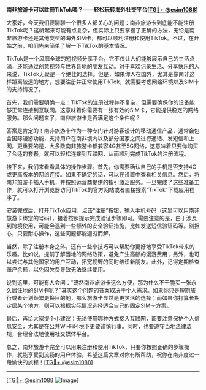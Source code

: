 **南非旅游卡可以註冊TikTok嗎？——轻松玩转海外社交平台[[TG💪+ @esim1088](https://t.me/s/esim1088)]**

大家好，今天我们要聊聊一个很多人都关心的问题：南非旅游卡到底能不能注册TikTok呢？这听起来可能有点复杂，但实际上只要掌握了正确的方法，无论是南非旅游卡还是其他类型的海外SIM卡，都可以顺利注册和使用TikTok。不过，在开始之前，咱们先来简单了解一下TikTok的基本情况。

TikTok是一个风靡全球的短视频分享平台，它不仅让人们能够展示自己的生活点滴，还能通过创意视频与世界各地的朋友互动。对于喜欢记录生活、分享快乐的人来说，TikTok无疑是一个绝佳的选择。但是，如果你人在国外，尤其是像南非这样距离较远的地方，想要注册并正常使用TikTok，就需要考虑网络环境以及SIM卡的支持情况了。

首先，我们需要明确一点：TikTok的注册过程并不复杂，但需要确保你的设备能够正常连接到互联网。这意味着你需要有一张有效的SIM卡，它能提供稳定的网络服务。那么问题来了，南非旅游卡是否满足这个条件呢？

答案是肯定的！南非旅游卡作为一种专门针对游客设计的移动通信产品，通常会包含国际漫游功能，支持用户在南非境内以及部分国家之间进行通话、发短信和上网。更重要的是，大多数南非旅游卡都兼容4G甚至5G网络，这意味着只要你购买了合适的套餐，就可以轻松连接到互联网，从而顺利完成TikTok的注册流程。

接下来，我们来看看具体的操作步骤。首先，你需要确认自己的手机是否支持4G或更高版本的网络连接。如果不确定的话，可以在设置中查看相关信息。然后，将南非旅游卡插入手机，并按照运营商提供的指引激活服务。一旦完成了这些准备工作，就可以打开浏览器访问TikTok的官方网站或者直接搜索“TikTok”下载应用程序了。

安装完成后，打开TikTok应用，点击“注册”按钮，输入手机号码（这里可以用南非旅游卡绑定的号码），接着按照提示完成验证步骤即可。需要注意的是，由于涉及到跨境使用，可能会遇到一些额外的安全验证措施，比如发送短信验证码等。别担心，只要耐心操作，这些问题都能迎刃而解。

当然，除了注册本身之外，还有一些小技巧可以帮助你更好地享受TikTok带来的乐趣。比如说，提前了解当地的网络政策，避免产生高额的漫游费用；另外，也可以尝试与其他国家的用户互动，拓宽视野的同时结识新朋友。此外，记得定期检查账户余额，以免因欠费导致无法继续使用。

说到这里，可能有人会问：“既然南非旅游卡这么方便，那为什么不干脆买一张永久居住地的SIM卡呢？”其实这个问题的答案取决于个人需求。如果你只是短期旅行或者计划频繁更换目的地，那么旅游卡显然是更灵活的选择；而如果你打算长期定居某个地方，则可以根据实际情况选择适合自己的固定SIM卡方案。

最后，再给大家提个小建议：无论使用哪种方式接入互联网，都要注意保护个人信息安全，尤其是在公共Wi-Fi环境下更要谨慎行事。同时，也要遵守当地法律法规，合理合法地使用社交媒体平台。

总之，南非旅游卡完全可以用来注册和使用TikTok，只要你按照正确的步骤操作，就能享受到流畅的用户体验。希望这篇文章对你有所帮助，祝你在南非度过一段愉快的旅程！[[TG💪+ @esim1088](https://t.me/s/esim1088)]

---

[[TG💪+ @esim1088](https://t.me/s/esim1088) ![Image](https://i.postimg.cc/4NQfJmqS/Snipaste-2025-05-13-00-14-12.png)]